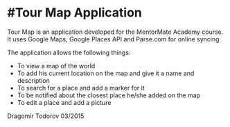 #Tour Map Application
================
Tour Map is an application developed for the MentorMate Academy course. <br>
It uses Google Maps, Google Places API and Parse.com for online syncing <br>

The application allows the following things:
- To view a map of the world<br>
- To add his current location on the map and give it a name and description<br>
- To search for a place and add a marker for it<br>
- To be notified about the closest place he/she added on the map<br>
- To edit a place and add a picture<br>

Dragomir Todorov 03/2015
